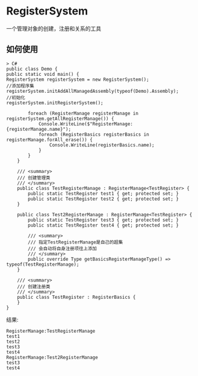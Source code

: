 ﻿# RegisterSystem

一个管理对象的创建，注册和关系的工具

## 如何使用

    > C#
    public class Demo {
    public static void main() {
    RegisterSystem registerSystem = new RegisterSystem();
    //添加程序集
    registerSystem.initAddAllManagedAssembly(typeof(Demo).Assembly);
    //初始化
    registerSystem.initRegisterSystem();
    
            foreach (RegisterManage registerManage in registerSystem.getAllRegisterManage()) {
                Console.WriteLine($"RegisterManage:{registerManage.name}");
                foreach (RegisterBasics registerBasics in registerManage.forAll_erase()) {
                    Console.WriteLine(registerBasics.name);
                }
            }
        }
    
        /// <summary>
        /// 创建管理类
        /// </summary>
        public class TestRegisterManage : RegisterManage<TestRegister> {
            public static TestRegister test1 { get; protected set; }
            public static TestRegister test2 { get; protected set; }
        }
    
        public class Test2RegisterManage : RegisterManage<TestRegister> {
            public static TestRegister test3 { get; protected set; }
            public static TestRegister test4 { get; protected set; }
    
            /// <summary>
            /// 指定TestRegisterManage是自己的超集
            /// 会自动将自身注册项往上添加
            /// </summary>
            public override Type getBasicsRegisterManageType() => typeof(TestRegisterManage);
        }
    
        /// <summary>
        /// 创建注册类
        /// </summary>
        public class TestRegister : RegisterBasics {
        }
    }

结果:

    RegisterManage:TestRegisterManage
    test1
    test2
    test3
    test4
    RegisterManage:Test2RegisterManage
    test3
    test4



